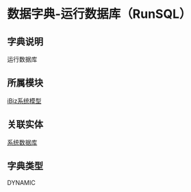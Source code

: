 # 数据字典-运行数据库（RunSQL）
## 字典说明
运行数据库

## 所属模块
[iBiz系统模型](../module/ibizsysmodel)

## 关联实体
[系统数据库](../module/ibizsysmodel/PSSystemDBCfg)

## 字典类型
DYNAMIC



